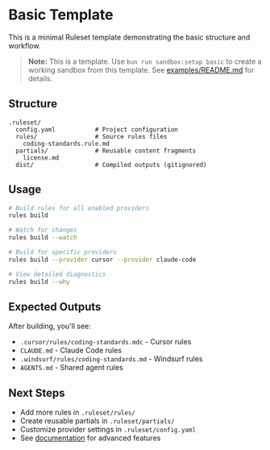 # Basic Template

This is a minimal Ruleset template demonstrating the basic structure and workflow.

> **Note:** This is a template. Use `bun run sandbox:setup basic` to create a working sandbox from this template. See [examples/README.md](../../README.md) for details.

## Structure

```
.ruleset/
  config.yaml           # Project configuration
  rules/                # Source rules files
    coding-standards.rule.md
  partials/             # Reusable content fragments
    license.md
  dist/                 # Compiled outputs (gitignored)
```

## Usage

```bash
# Build rules for all enabled providers
rules build

# Watch for changes
rules build --watch

# Build for specific providers
rules build --provider cursor --provider claude-code

# View detailed diagnostics
rules build --why
```

## Expected Outputs

After building, you'll see:
- `.cursor/rules/coding-standards.mdc` - Cursor rules
- `CLAUDE.md` - Claude Code rules
- `.windsurf/rules/coding-standards.md` - Windsurf rules
- `AGENTS.md` - Shared agent rules

## Next Steps

- Add more rules in `.ruleset/rules/`
- Create reusable partials in `.ruleset/partials/`
- Customize provider settings in `.ruleset/config.yaml`
- See [documentation](https://ruleset.md) for advanced features